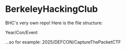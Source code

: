 # BerkeleyHackingClub
BHC's very own repo!
Here is the file structure:

Year/Con/Event

...so for example:
2025/DEFCON/CaptureThePacketCTF
